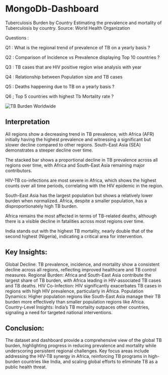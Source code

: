 # MongoDb-Dashboard

Tuberculosis Burden by Country
Estimating the prevalence and mortality of Tuberculosis by country. Source: World Health Organization


Questions : 

Q1 : What is the regional trend of prevalence of TB on a yearly basis ?


Q2 : Comparison of Incidence vs Prevalence displaying Top 10 countries ?


Q3 : TB cases that are HIV positive region wise analysis with year


Q4 : Relationship between Population size and TB cases 


Q5 : Deaths happening due to TB on a yearly basis ?


Q6 ; Top 5 countries with highest Tb Mortality rate ?

![TB Burden Worldwide](https://github.com/user-attachments/assets/df309d35-48cc-489a-86ca-34852092f3b3)


## Interpretation 

All regions show a decreasing trend in TB prevalence, with Africa (AFR) initially having the highest prevalence and witnessing a significant but slower decline compared to other regions. South-East Asia (SEA) demonstrates a steeper decline over time.

The stacked bar shows a proportional decline in TB prevalence across all regions over time, with Africa and South-East Asia remaining major contributors.

HIV-TB co-infections are most severe in Africa, which shows the highest counts over all time periods, correlating with the HIV epidemic in the region.

South-East Asia has the largest population but shows a relatively lower burden when normalized. Africa, despite a smaller population, has a disproportionately high TB burden.

Africa remains the most affected in terms of TB-related deaths, although there is a visible decline in fatalities across most regions over time.

India stands out with the highest TB mortality, nearly double that of the second highest (Nigeria), indicating a critical area for intervention.


## Key Insights:
Global Decline: TB prevalence, incidence, and mortality show a consistent decline across all regions, reflecting improved healthcare and TB control measures.
Regional Burden: Africa and South-East Asia contribute the largest share of TB burden, with Africa leading in HIV-associated TB cases and TB deaths.
HIV Co-Infection: HIV significantly exacerbates TB cases in regions with high HIV prevalence, particularly in Africa.
Population Dynamics: Higher population regions like South-East Asia manage their TB burden more effectively than smaller population regions like Africa.
Country-Level Insights: India’s TB mortality outpaces other countries, signaling a need for targeted national interventions.

## Conclusion:
The dataset and dashboard provide a comprehensive view of the global TB burden, highlighting progress in reducing prevalence and mortality while underscoring persistent regional challenges. Key focus areas include addressing the HIV-TB synergy in Africa, reinforcing TB programs in high-burden countries like India, and scaling global efforts to eliminate TB as a public health threat.

